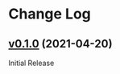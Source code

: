 # Change Log

## [v0.1.0](https://github.com/vultr/cert-manager-webhook-vultr) (2021-04-20)
Initial Release
